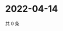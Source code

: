 # 2022-04-14

共 0 条

<!-- BEGIN WEIBO -->
<!-- 最后更新时间 Thu Apr 14 2022 07:14:48 GMT+0800 (China Standard Time) -->

<!-- END WEIBO -->
